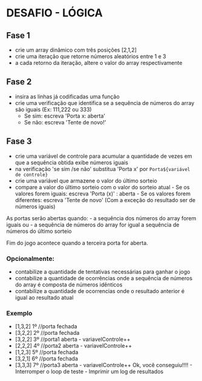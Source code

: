 # DESAFIO - LÓGICA

## Fase 1
- crie um array dinâmico com três posições [2,1,2]
- crie uma iteração que retorne números aleatórios entre 1 e 3
- a cada retorno da iteração, altere o valor do array respectivamente

## Fase 2
- insira as linhas já codificadas uma função
- crie uma verificação que identifica se a sequência de números do array são iguais (Ex: 111,222 ou 333)
   - Se sim: escreva 'Porta x: aberta'
   - Se não: escreva 'Tente de novo!'

## Fase 3

- crie uma variável de controle para acumular a quantidade de vezes em que a sequência obtida exibe números iguais
- na verificação 'se sim /se não' substitua 'Porta x' por `Porta${variável de controle}`
- crie uma variável que armazene o valor do último sorteio
- compare a valor do último sorteio com o valor do sorteio atual
       - Se os valores forem iguais: escreva 'Porta (x)' : aberta
       - Se os valores forem diferentes: escreva 'Tente de novo' (Com a exceção do resultado ser de números iguais)

As portas serão abertas quando: 
    - a sequência dos números do array forem iguais ou
    - a sequência de números do array for igual a sequência de números do último sorteio
  
Fim do jogo acontece quando a terceira porta for aberta. 

### Opcionalmente:
- contabilize a quantidade de tentativas necessárias para ganhar o jogo
- contabilize a quantidade de ocorrências onde a sequência de números do array é composta de números idênticos
- contabilize a quantidade de ocorrencias onde o resultado anterior é igual ao resultado atual


### Exemplo

- [1,3,2] 1º //porta fechada
- [3,2,2] 2º //porta fechada
- [3,2,2] 3º //porta1 aberta - variavelControle++
- [2,2,2] 4º //porta2 aberta - variavelControle++
- [1,2,3] 5º //porta fechada 
- [3,2,1] 6º //porta fechada
- [3,3,3] 7º //porta3 aberta - variavelControle++  Ok, você conseguiu!!!!
       - Interromper o loop de teste
       - Imprimir um log de resultados
